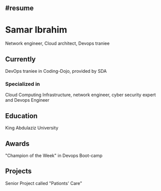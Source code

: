 #resume
---
# Samar Ibrahim
Network engineer, Cloud architect, Devops traniee


## Currently

DevOps traniee in Coding-Dojo, provided by SDA

### Specialized in

Cloud Computing Infrastructure,
network engineer,
cyber security expert and Devops Engineer



## Education

King Abdulaziz University



## Awards

"Champion of the Week" in Devops Boot-camp



## Projects
Senior Project called "Pationts' Care"
